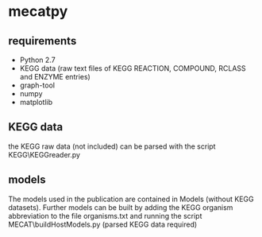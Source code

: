 # mecatpy

## requirements

* Python 2.7
* KEGG data (raw text files of KEGG REACTION, COMPOUND, RCLASS and ENZYME entries) 
* graph-tool
* numpy
* matplotlib


## KEGG data
the KEGG raw data (not included) can be parsed with the script KEGG\KEGGreader.py

## models
The models used in the publication are contained in Models (without KEGG datasets).
Further models can be built by adding the KEGG organism abbreviation to the file organisms.txt and running the script MECAT\buildHostModels.py (parsed KEGG data required)

